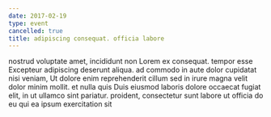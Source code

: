 ```yaml
---
date: 2017-02-19
type: event
cancelled: true
title: adipiscing consequat. officia labore
---
```

nostrud voluptate amet, incididunt non Lorem ex consequat. tempor esse Excepteur adipiscing deserunt aliqua. ad commodo in aute dolor cupidatat nisi veniam, Ut dolore enim reprehenderit cillum sed in irure magna velit dolor minim mollit. et nulla quis Duis eiusmod laboris dolore occaecat fugiat elit, in ut ullamco sint pariatur. proident, consectetur sunt labore ut officia do eu qui ea ipsum exercitation sit